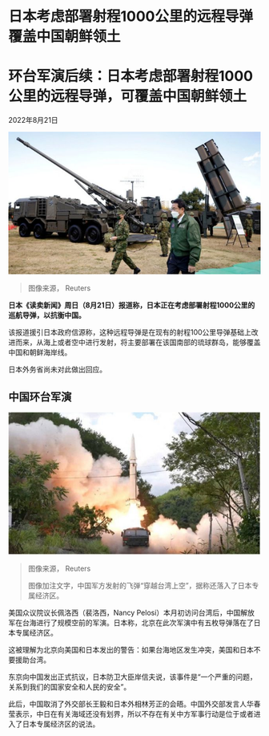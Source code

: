 # 日本考虑部署射程1000公里的远程导弹覆盖中国朝鲜领土

#  环台军演后续：日本考虑部署射程1000公里的远程导弹，可覆盖中国朝鲜领土

2022年8月21日

![FILE PHOTO: Japan"s Prime Minister Fumio Kishida walks past a Japan Ground Self-Defense Force \(JGSDF\) Type 19 155 mm wheeled self-propelled howitzer and a Type 12 surface-to-ship missile as he inspects equipment during a review at Japan Ground Self-Defense Force \(JGSDF\) Camp Asaka in Tokyo, Japan, November 27, 2021.](_126395423_mediaitem126395419.jpg)

> 图像来源，  Reuters

**日本《读卖新闻》周日（8月21日）报道称，日本正在考虑部署射程1000公里的巡航导弹，以抗衡中国。**

该报道援引日本政府信源称，这种远程导弹是在现有的射程100公里导弹基础上改进而来，从海上或者空中进行发射，将主要部署在该国南部的琉球群岛，能够覆盖中国和朝鲜海岸线。

日本外务省尚未对此做出回应。

##  中国环台军演

![中国军方发射的飞弹“穿越台湾上空”的消息已经引发台湾舆论关注。](_126207522_mediaitem126207667.jpg)

> 图像来源，  Reuters
>
> 图像加注文字，中国军方发射的飞弹“穿越台湾上空”，据称还落入了日本专属经济区。

美国众议院议长佩洛西（裴洛西，Nancy Pelosi）本月初访问台湾后，中国解放军在台海进行了规模空前的军演。日本称，北京在此次军演中有五枚导弹落在了日本专属经济区。

这被理解为北京向美国和日本发出的警告：如果台海地区发生冲突，美国和日本不要援助台湾。


东京向中国发出正式抗议，日本防卫大臣岸信夫说，该事件是“一个严重的问题，关系到我们的国家安全和人民的安全”。

此后，中国取消了外交部长王毅和日本外相林芳正的会晤。中国外交部发言人华春莹表示，中日在有关海域还没有划界，所以不存在有关中方军事行动是位于或者进入了日本专属经济区的说法。



